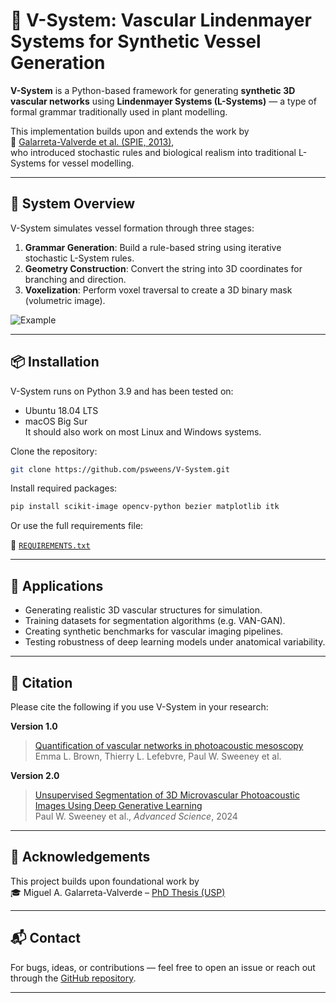 # 🌿 V-System: Vascular Lindenmayer Systems for Synthetic Vessel Generation

**V-System** is a Python-based framework for generating **synthetic 3D vascular networks** using **Lindenmayer Systems (L-Systems)** — a type of formal grammar traditionally used in plant modelling.

This implementation builds upon and extends the work by  
📖 [Galarreta-Valverde et al. (SPIE, 2013)](https://www.spiedigitallibrary.org/conference-proceedings-of-spie/8669/86691I/Three-dimensional-synthetic-blood-vessel-generation-using-stochastic-L-systems/10.1117/12.2007532.full?SSO=1),  
who introduced stochastic rules and biological realism into traditional L-Systems for vessel modelling.

---

## 🧠 System Overview

V-System simulates vessel formation through three stages:

1. **Grammar Generation**: Build a rule-based string using iterative stochastic L-System rules.
2. **Geometry Construction**: Convert the string into 3D coordinates for branching and direction.
3. **Voxelization**: Perform voxel traversal to create a 3D binary mask (volumetric image).

![Example](https://github.com/psweens/V-System/blob/master/Lnet_Generations.jpg)

---

## 📦 Installation

V-System runs on Python 3.9 and has been tested on:
- Ubuntu 18.04 LTS
- macOS Big Sur  
It should also work on most Linux and Windows systems.

Clone the repository:

```bash
git clone https://github.com/psweens/V-System.git
```

Install required packages:

```bash
pip install scikit-image opencv-python bezier matplotlib itk
```

Or use the full requirements file:

📄 [`REQUIREMENTS.txt`](https://github.com/psweens/V-System/blob/master/REQUIREMENTS.txt)

---

## 🔬 Applications

- Generating realistic 3D vascular structures for simulation.
- Training datasets for segmentation algorithms (e.g. VAN-GAN).
- Creating synthetic benchmarks for vascular imaging pipelines.
- Testing robustness of deep learning models under anatomical variability.

---

## 📖 Citation

Please cite the following if you use V-System in your research:

**Version 1.0**  
> [Quantification of vascular networks in photoacoustic mesoscopy](https://www.sciencedirect.com/science/article/pii/S221359792200026X)  
> Emma L. Brown, Thierry L. Lefebvre, Paul W. Sweeney et al.

**Version 2.0**  
> [Unsupervised Segmentation of 3D Microvascular Photoacoustic Images Using Deep Generative Learning](https://doi.org/10.1002/advs.202402195)  
> Paul W. Sweeney et al., *Advanced Science*, 2024

---

## 🙏 Acknowledgements

This project builds upon foundational work by  
🎓 Miguel A. Galarreta-Valverde – [PhD Thesis (USP)](https://teses.usp.br/teses/disponiveis/45/45134/tde-30112012-172822/pt-br.php)

---

## 📬 Contact

For bugs, ideas, or contributions — feel free to open an issue or reach out through the [GitHub repository](https://github.com/psweens/V-System).

---
